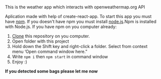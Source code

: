 This is the weather app which interacts with openweathermap.org API

Aplication made with help of create-react-app. 
To start this app you must have [npm](https://www.npmjs.com/). If you doesn't have npm you must install [node.js](https://nodejs.org/uk/).Npm is installed with Node.js.
If you have npm on you computer already: 
1. [Clone](https://help.github.com/articles/cloning-a-repository/) this repository on you computer.
2. Open folder with this project
3. Hold down the Shift key and right-click a folder. Select from context menu ‘Open command window here.”
4. Write `npm i`  then `npm start` in command window
5. Enjoy :)

**If you detected some bags please let me now**
